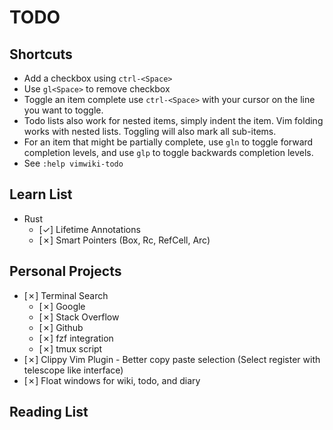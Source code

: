 # TODO
## Shortcuts
* Add a checkbox using `ctrl-<Space>`
* Use `gl<Space>` to remove checkbox
* Toggle an item complete use `ctrl-<Space>` with your cursor on the line you want to toggle. 
* Todo lists also work for nested items, simply indent the item. Vim folding works with nested lists. Toggling will also mark all sub-items.
* For an item that might be partially complete, use `gln` to toggle forward completion levels, and use `glp` to toggle backwards completion levels. 
* See `:help vimwiki-todo`

## Learn List
* Rust
    * [✓] Lifetime Annotations
    * [✗] Smart Pointers (Box, Rc, RefCell, Arc)

## Personal Projects
* [✗] Terminal Search
    * [✗] Google
    * [✗] Stack Overflow
    * [✗] Github
    * [✗] fzf integration
    * [✗] tmux script
* [✗] Clippy Vim Plugin - Better copy paste selection (Select register with telescope like interface)
* [✗] Float windows for wiki, todo, and diary

## Reading List 
